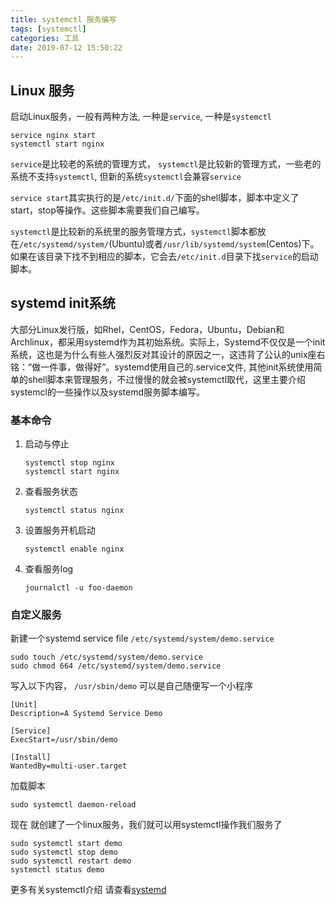 ```yaml
---
title: systemctl 服务编写
tags: [systemctl]
categories: 工具
date: 2019-07-12 15:50:22
---
```


## Linux 服务

启动Linux服务，一般有两种方法, 一种是`service`, 一种是`systemctl`

```
service nginx start
systemctl start nginx
```

`service`是比较老的系统的管理方式， `systemctl`是比较新的管理方式，一些老的系统不支持`systemctl`, 但新的系统`systemctl`会兼容`service` 

`service start`其实执行的是`/etc/init.d/`下面的shell脚本，脚本中定义了start，stop等操作。这些脚本需要我们自己编写。

`systemctl`是比较新的系统里的服务管理方式，`systemctl`脚本都放在`/etc/systemd/system/`(Ubuntu)或者`/usr/lib/systemd/system`(Centos)下。如果在该目录下找不到相应的脚本，它会去`/etc/init.d`目录下找`service`的启动脚本。

<!-- more -->

## systemd init系统

大部分Linux发行版，如Rhel，CentOS，Fedora，Ubuntu，Debian和Archlinux，都采用systemd作为其初始系统。实际上，Systemd不仅仅是一个init系统，这也是为什么有些人强烈反对其设计的原因之一，这违背了公认的unix座右铭：“做一件事，做得好”。systemd使用自己的.service文件, 其他init系统使用简单的shell脚本来管理服务，不过慢慢的就会被systemctl取代，这里主要介绍systemcl的一些操作以及systemd服务脚本编写。

### 基本命令

1. 启动与停止

   ```
   systemctl stop nginx
   systemctl start nginx
   ```

2. 查看服务状态

   ```
   systemctl status nginx
   ```

3. 设置服务开机启动

   ```
   systemctl enable nginx
   ```

4. 查看服务log

   ```
   journalctl -u foo-daemon
   ```

   

### 自定义服务

新建一个systemd service file `/etc/systemd/system/demo.service`

```
sudo touch /etc/systemd/system/demo.service
sudo chmod 664 /etc/systemd/system/demo.service
```

写入以下内容， `/usr/sbin/demo` 可以是自己随便写一个小程序

```
[Unit]
Description=A Systemd Service Demo

[Service]
ExecStart=/usr/sbin/demo

[Install]
WantedBy=multi-user.target
```

加载脚本

```
sudo systemctl daemon-reload
```

现在 就创建了一个linux服务，我们就可以用systemctl操作我们服务了

```
sudo systemctl start demo
sudo systemctl stop demo
sudo systemctl restart demo
systemctl status demo
```

更多有关systemctl介绍 请查看[systemd](https://www.freedesktop.org/software/systemd/man/systemd.exec.html)

